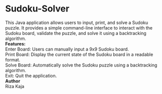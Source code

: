 # Sudoku-Solver
This Java application allows users to input, print, and solve a Sudoku puzzle. It provides a simple command-line interface to interact with the Sudoku board, validate the puzzle, and solve it using a backtracking algorithm.<br>
<b>Features:</b>
<br>Enter Board: Users can manually input a 9x9 Sudoku board.
<br>Print Board: Display the current state of the Sudoku board in a readable format.
<br>Solve Board: Automatically solve the Sudoku puzzle using a backtracking algorithm.
<br>Exit: Quit the application.
<b><br>Author</b>
<br>Riza Kaja
